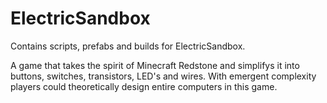 # ElectricSandbox
Contains scripts, prefabs and builds for ElectricSandbox.

A game that takes the spirit of Minecraft Redstone and simplifys it into buttons, switches, transistors, LED's and wires. With emergent complexity players could theoretically design entire computers in this game.
